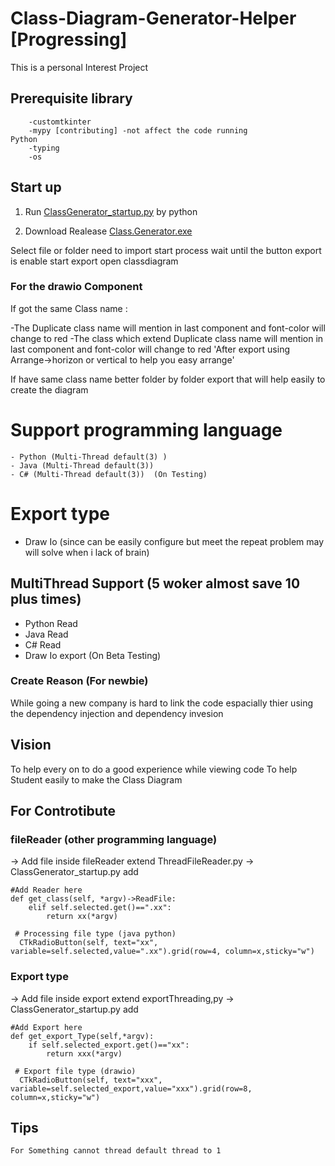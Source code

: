 # Class-Diagram-Generator-Helper [Progressing]
This is a personal Interest Project

## Prerequisite library
        -customtkinter
        -mypy [contributing] -not affect the code running
    Python 
        -typing
        -os
## Start up
1. Run [ClassGenerator_startup.py](ClassGenerator_startup.py) by python

2. Download Realease [Class.Generator.exe
](https://github.com/limzhishen/Class-Diagram-Generator-Helper/releases/download/v1.0.0/Class.Generator.exe)

Select file or folder need to import
start process
wait until the button export is enable
start export
open classdiagram

### For the drawio Component
If got the same Class name :

-The Duplicate class name will mention in last component and font-color will change to red
-The class which extend Duplicate class name will mention in last component and font-color will change to red
'After export using Arrange->horizon or vertical to help you easy arrange'

If have same class name better folder by folder export that will help easily to create the diagram
# Support programming language  
    - Python (Multi-Thread default(3) )
    - Java (Multi-Thread default(3)) 
    - C# (Multi-Thread default(3))  (On Testing)

# Export type
- Draw Io (since can be easily configure but meet the repeat problem may will solve when i lack of brain)

## MultiThread Support (5 woker almost save 10 plus times)
- Python Read
- Java Read
- C# Read
- Draw Io export (On Beta Testing)

### Create Reason (For newbie)
While going a new company is hard to link the code espacially thier using the dependency injection and dependency invesion

## Vision
To help every on to do a good experience while viewing code
To help Student easily to make the Class Diagram


## For Controtibute
### fileReader (other programming language)
-> Add file inside fileReader extend ThreadFileReader.py
-> ClassGenerator_startup.py add 

    #Add Reader here
    def get_class(self, *argv)->ReadFile:
        elif self.selected.get()==".xx":
            return xx(*argv)
    
     # Processing file type (java python)
      CTkRadioButton(self, text="xx", variable=self.selected,value=".xx").grid(row=4, column=x,sticky="w")

### Export type
-> Add file inside export extend exportThreading,py
-> ClassGenerator_startup.py add 

    #Add Export here
    def get_export_Type(self,*argv):
        if self.selected_export.get()=="xx":
            return xxx(*argv)

     # Export file type (drawio)
      CTkRadioButton(self, text="xxx", variable=self.selected_export,value="xxx").grid(row=8, column=x,sticky="w")
## Tips
    For Something cannot thread default thread to 1

